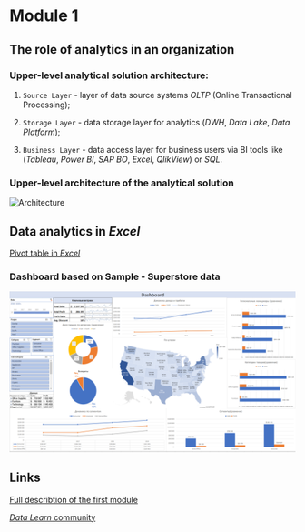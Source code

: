 # Module 1

## The role of analytics in an organization

### Upper-level analytical solution architecture:

1. `Source Layer` - layer of data source systems _OLTP_ (Online Transactional Processing);

2. `Storage Layer` - data storage layer for analytics (_DWH_, _Data Lake_, _Data Platform_);

3. `Business Layer` - data access layer for business users via BI tools like (_Tableau_, _Power BI_, _SAP BO_, _Excel_, _QlikView_) or _SQL_. 

###  Upper-level architecture of the analytical solution

![Architecture]()
  
## Data analytics in _Excel_

[Pivot table in _Excel_](ttps://github.com/Vainane/DE-101/blob/main/Module%201/Sample%20-%20Superstore%20-%20Dashboard.xlsx)

### Dashboard based on Sample - Superstore data

![Dashboard](https://github.com/Vainane/DE-101/blob/main/Module%201/Dashboard.png)

## Links 

[Full describtion of the first module](https://github.com/Data-Learn/data-engineering/blob/master/DE-101%20Modules/Module01/DE%20-%20101%20Lab%201.1/readme.md)

[_Data Learn_ community](https://github.com/Data-Learn)
